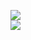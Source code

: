 [![](https://img.shields.io/badge/Made%20With-Github%20Spray-lightgrey.svg?style=for-the-badge&logo=github)](https://github.com/Annihil/github-spray#2953)  
[![](https://i.imgur.com/2DrTn0Z.gif)](https://github.com/Annihil/github-spray)